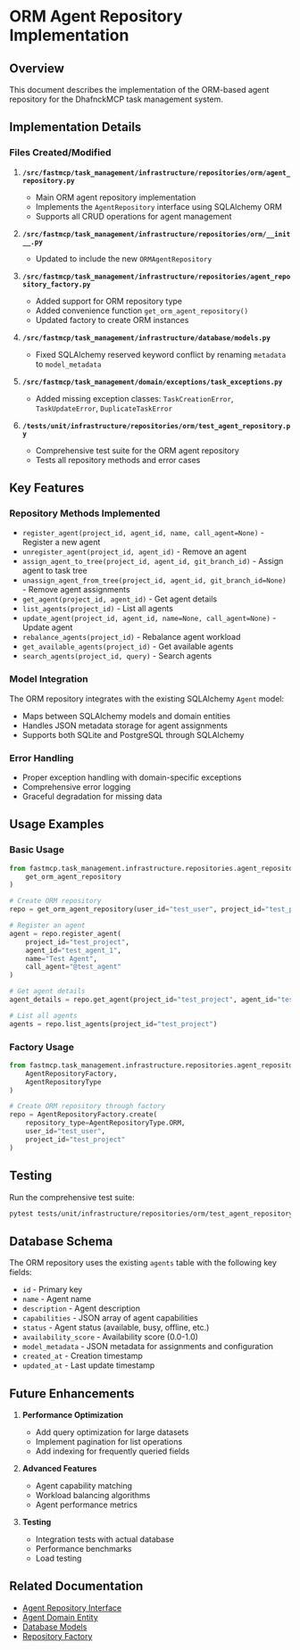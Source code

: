 # ORM Agent Repository Implementation

## Overview

This document describes the implementation of the ORM-based agent repository for the DhafnckMCP task management system.

## Implementation Details

### Files Created/Modified

1. **`/src/fastmcp/task_management/infrastructure/repositories/orm/agent_repository.py`**
   - Main ORM agent repository implementation
   - Implements the `AgentRepository` interface using SQLAlchemy ORM
   - Supports all CRUD operations for agent management

2. **`/src/fastmcp/task_management/infrastructure/repositories/orm/__init__.py`**
   - Updated to include the new `ORMAgentRepository`

3. **`/src/fastmcp/task_management/infrastructure/repositories/agent_repository_factory.py`**
   - Added support for ORM repository type
   - Added convenience function `get_orm_agent_repository()`
   - Updated factory to create ORM instances

4. **`/src/fastmcp/task_management/infrastructure/database/models.py`**
   - Fixed SQLAlchemy reserved keyword conflict by renaming `metadata` to `model_metadata`

5. **`/src/fastmcp/task_management/domain/exceptions/task_exceptions.py`**
   - Added missing exception classes: `TaskCreationError`, `TaskUpdateError`, `DuplicateTaskError`

6. **`/tests/unit/infrastructure/repositories/orm/test_agent_repository.py`**
   - Comprehensive test suite for the ORM agent repository
   - Tests all repository methods and error cases

## Key Features

### Repository Methods Implemented

- `register_agent(project_id, agent_id, name, call_agent=None)` - Register a new agent
- `unregister_agent(project_id, agent_id)` - Remove an agent
- `assign_agent_to_tree(project_id, agent_id, git_branch_id)` - Assign agent to task tree
- `unassign_agent_from_tree(project_id, agent_id, git_branch_id=None)` - Remove agent assignments
- `get_agent(project_id, agent_id)` - Get agent details
- `list_agents(project_id)` - List all agents
- `update_agent(project_id, agent_id, name=None, call_agent=None)` - Update agent
- `rebalance_agents(project_id)` - Rebalance agent workload
- `get_available_agents(project_id)` - Get available agents
- `search_agents(project_id, query)` - Search agents

### Model Integration

The ORM repository integrates with the existing SQLAlchemy `Agent` model:
- Maps between SQLAlchemy models and domain entities
- Handles JSON metadata storage for agent assignments
- Supports both SQLite and PostgreSQL through SQLAlchemy

### Error Handling

- Proper exception handling with domain-specific exceptions
- Comprehensive error logging
- Graceful degradation for missing data

## Usage Examples

### Basic Usage

```python
from fastmcp.task_management.infrastructure.repositories.agent_repository_factory import (
    get_orm_agent_repository
)

# Create ORM repository
repo = get_orm_agent_repository(user_id="test_user", project_id="test_project")

# Register an agent
agent = repo.register_agent(
    project_id="test_project",
    agent_id="test_agent_1",
    name="Test Agent",
    call_agent="@test_agent"
)

# Get agent details
agent_details = repo.get_agent(project_id="test_project", agent_id="test_agent_1")

# List all agents
agents = repo.list_agents(project_id="test_project")
```

### Factory Usage

```python
from fastmcp.task_management.infrastructure.repositories.agent_repository_factory import (
    AgentRepositoryFactory,
    AgentRepositoryType
)

# Create ORM repository through factory
repo = AgentRepositoryFactory.create(
    repository_type=AgentRepositoryType.ORM,
    user_id="test_user",
    project_id="test_project"
)
```

## Testing

Run the comprehensive test suite:

```bash
pytest tests/unit/infrastructure/repositories/orm/test_agent_repository.py -v
```

## Database Schema

The ORM repository uses the existing `agents` table with the following key fields:
- `id` - Primary key
- `name` - Agent name
- `description` - Agent description
- `capabilities` - JSON array of agent capabilities
- `status` - Agent status (available, busy, offline, etc.)
- `availability_score` - Availability score (0.0-1.0)
- `model_metadata` - JSON metadata for assignments and configuration
- `created_at` - Creation timestamp
- `updated_at` - Last update timestamp

## Future Enhancements

1. **Performance Optimization**
   - Add query optimization for large datasets
   - Implement pagination for list operations
   - Add indexing for frequently queried fields

2. **Advanced Features**
   - Agent capability matching
   - Workload balancing algorithms
   - Agent performance metrics

3. **Testing**
   - Integration tests with actual database
   - Performance benchmarks
   - Load testing

## Related Documentation

- [Agent Repository Interface](../src/fastmcp/task_management/domain/repositories/agent_repository.py)
- [Agent Domain Entity](../src/fastmcp/task_management/domain/entities/agent.py)
- [Database Models](../src/fastmcp/task_management/infrastructure/database/models.py)
- [Repository Factory](../src/fastmcp/task_management/infrastructure/repositories/agent_repository_factory.py)